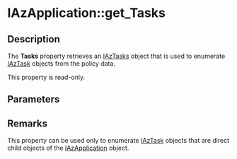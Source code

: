 # IAzApplication::get_Tasks

## Description

The **Tasks** property retrieves an [IAzTasks](https://learn.microsoft.com/windows/desktop/api/azroles/nn-azroles-iaztasks) object that is used to enumerate [IAzTask](https://learn.microsoft.com/windows/desktop/api/azroles/nn-azroles-iaztask) objects from the policy data.

This property is read-only.

## Parameters

## Remarks

This property can be used only to enumerate [IAzTask](https://learn.microsoft.com/windows/desktop/api/azroles/nn-azroles-iaztask) objects that are direct child objects of the [IAzApplication](https://learn.microsoft.com/windows/desktop/api/azroles/nn-azroles-iazapplication) object.